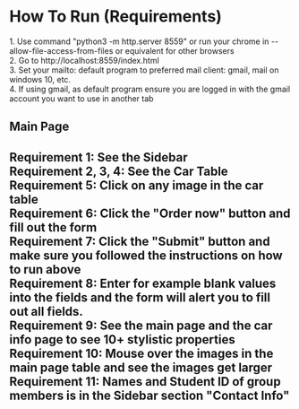 
<h1>How To Run (Requirements)</h1>
1. Use command "python3 -m http.server 8559" or run your chrome in --allow-file-access-from-files or equivalent for other browsers <br>
2. Go to http://localhost:8559/index.html <br>
3. Set your mailto: default program to preferred mail client: gmail, mail on windows 10, etc. <br> 
4. If using gmail, as default program ensure you are logged in with the gmail account you want to use in another tab <br>
<h2>Main Page<h2>
  Requirement 1: See the Sidebar <br>
  Requirement 2, 3, 4: See the Car Table <br>
  Requirement 5: Click on any image in the car table <br>
  Requirement 6: Click the "Order now" button and fill out the form <br>
  Requirement 7: Click the "Submit" button and make sure you followed the instructions on how to run above <br>
  Requirement 8: Enter for example blank values into the fields and the form will alert you to fill out all fields. <br>
  Requirement 9: See the main page and the car info page to see 10+ stylistic properties <br>
  Requirement 10: Mouse over the images in the main page table and see the images get larger <br> 
  Requirement 11: Names and Student ID of group members is in the Sidebar section "Contact Info" <br>
